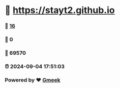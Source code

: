 #   :link: https://stayt2.github.io 
### :page_facing_up: [16](https://stayt2.github.io/tag.html) 
### :speech_balloon: 0 
### :hibiscus: 69570 
### :alarm_clock: 2024-09-04 17:51:03 
### Powered by :heart: [Gmeek](https://github.com/Meekdai/Gmeek)
